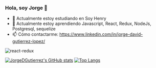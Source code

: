 ### Hola, soy Jorge 👋

    

- 🔭 Actualmente estoy estudiando en Soy Henry
- 🌱 Actualmente estoy aprendiendo Javascript, React, Redux, NodeJs, Postgresql, sequelize                    
- 📫 Cómo contactarme: https://www.linkedin.com/in/jorge-david-gutierrez-lopez/



![react-redux](https://user-images.githubusercontent.com/83549945/128263708-8a2faa4e-9f2a-4e0a-b7a8-d4151a93339f.jpg)

[![JorgeDGutierrez's GitHub stats](https://github-readme-stats.vercel.app/api?username=JorgeDGutierrez)](https://github.com/JorgeDGutierrez/github-readme-stats)
[![Top Langs](https://github-readme-stats.vercel.app/api/top-langs/?username=JorgeDGutierrez&exclude_repo=github-readme-stats,anuraghazra.github.io)](https://github.com/JorgeDGutierrez/github-readme-stats)



